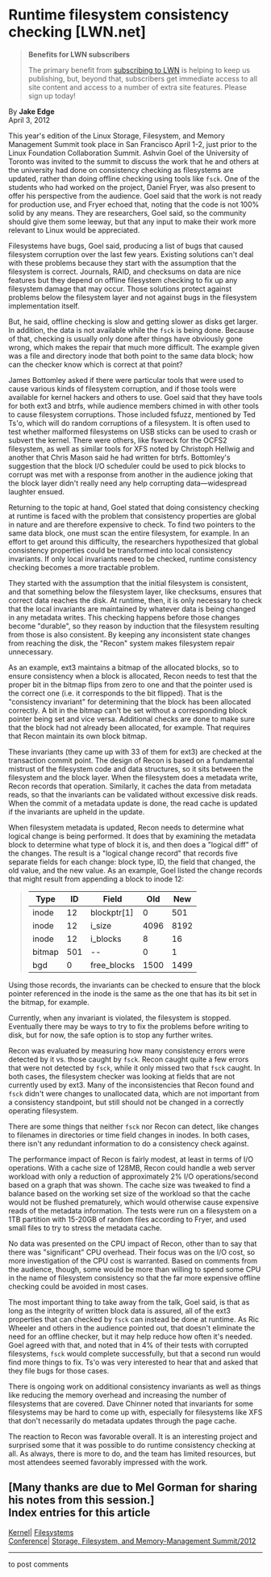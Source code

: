 # Runtime filesystem consistency checking [LWN.net]

> **Benefits for LWN subscribers**
> 
> The primary benefit from [subscribing to LWN](/Promo/nst-nag5/subscribe) is helping to keep us publishing, but, beyond that, subscribers get immediate access to all site content and access to a number of extra site features. Please sign up today! 

By **Jake Edge**  
April 3, 2012 

This year's edition of the Linux Storage, Filesystem, and Memory Management Summit took place in San Francisco April 1-2, just prior to the Linux Foundation Collaboration Summit. Ashvin Goel of the University of Toronto was invited to the summit to discuss the work that he and others at the university had done on consistency checking as filesystems are updated, rather than doing offline checking using tools like `fsck`. One of the students who had worked on the project, Daniel Fryer, was also present to offer his perspective from the audience. Goel said that the work is not ready for production use, and Fryer echoed that, noting that the code is not 100% solid by any means. They are researchers, Goel said, so the community should give them some leeway, but that any input to make their work more relevant to Linux would be appreciated. 

Filesystems have bugs, Goel said, producing a list of bugs that caused filesystem corruption over the last few years. Existing solutions can't deal with these problems because they start with the assumption that the filesystem is correct. Journals, RAID, and checksums on data are nice features but they depend on offline filesystem checking to fix up any filesystem damage that may occur. Those solutions protect against problems below the filesystem layer and not against bugs in the filesystem implementation itself. 

But, he said, offline checking is slow and getting slower as disks get larger. In addition, the data is not available while the `fsck` is being done. Because of that, checking is usually only done after things have obviously gone wrong, which makes the repair that much more difficult. The example given was a file and directory inode that both point to the same data block; how can the checker know which is correct at that point? 

James Bottomley asked if there were particular tools that were used to cause various kinds of filesystem corruption, and if those tools were available for kernel hackers and others to use. Goel said that they have tools for both ext3 and btrfs, while audience members chimed in with other tools to cause filesystem corruptions. Those included fsfuzz, mentioned by Ted Ts'o, which will do random corruptions of a filesystem. It is often used to test whether malformed filesystems on USB sticks can be used to crash or subvert the kernel. There were others, like fswreck for the OCFS2 filesystem, as well as similar tools for XFS noted by Christoph Hellwig and another that Chris Mason said he had written for btrfs. Bottomley's suggestion that the block I/O scheduler could be used to pick blocks to corrupt was met with a response from another in the audience joking that the block layer didn't really need any help corrupting data—widespread laughter ensued. 

Returning to the topic at hand, Goel stated that doing consistency checking at runtime is faced with the problem that consistency properties are global in nature and are therefore expensive to check. To find two pointers to the same data block, one must scan the entire filesystem, for example. In an effort to get around this difficulty, the researchers hypothesized that global consistency properties could be transformed into local consistency invariants. If only local invariants need to be checked, runtime consistency checking becomes a more tractable problem. 

They started with the assumption that the initial filesystem is consistent, and that something below the filesystem layer, like checksums, ensures that correct data reaches the disk. At runtime, then, it is only necessary to check that the local invariants are maintained by whatever data is being changed in any metadata writes. This checking happens before those changes become "durable", so they reason by induction that the filesystem resulting from those is also consistent. By keeping any inconsistent state changes from reaching the disk, the "Recon" system makes filesystem repair unnecessary. 

As an example, ext3 maintains a bitmap of the allocated blocks, so to ensure consistency when a block is allocated, Recon needs to test that the proper bit in the bitmap flips from zero to one and that the pointer used is the correct one (i.e. it corresponds to the bit flipped). That is the "consistency invariant" for determining that the block has been allocated correctly. A bit in the bitmap can't be set without a corresponding block pointer being set and vice versa. Additional checks are done to make sure that the block had not already been allocated, for example. That requires that Recon maintain its own block bitmap. 

These invariants (they came up with 33 of them for ext3) are checked at the transaction commit point. The design of Recon is based on a fundamental mistrust of the filesystem code and data structures, so it sits between the filesystem and the block layer. When the filesystem does a metadata write, Recon records that operation. Similarly, it caches the data from metadata reads, so that the invariants can be validated without excessive disk reads. When the commit of a metadata update is done, the read cache is updated if the invariants are upheld in the update. 

When filesystem metadata is updated, Recon needs to determine what logical change is being performed. It does that by examining the metadata block to determine what type of block it is, and then does a "logical diff" of the changes. The result is a "logical change record" that records five separate fields for each change: block type, ID, the field that changed, the old value, and the new value. As an example, Goel listed the change records that might result from appending a block to inode 12: 

> Type| ID| Field| Old| New  
> ---|---|---|---|---  
> inode| 12| blockptr[1]| 0| 501  
> inode| 12| i_size| 4096| 8192  
> inode| 12| i_blocks| 8| 16  
> bitmap| 501| \--| 0| 1  
> bgd| 0| free_blocks| 1500| 1499  
  
Using those records, the invariants can be checked to ensure that the block pointer referenced in the inode is the same as the one that has its bit set in the bitmap, for example. 

Currently, when any invariant is violated, the filesystem is stopped. Eventually there may be ways to try to fix the problems before writing to disk, but for now, the safe option is to stop any further writes. 

Recon was evaluated by measuring how many consistency errors were detected by it vs. those caught by `fsck`. Recon caught quite a few errors that were not detected by `fsck`, while it only missed two that `fsck` caught. In both cases, the filesystem checker was looking at fields that are not currently used by ext3. Many of the inconsistencies that Recon found and `fsck` didn't were changes to unallocated data, which are not important from a consistency standpoint, but still should not be changed in a correctly operating filesystem. 

There are some things that neither `fsck` nor Recon can detect, like changes to filenames in directories or time field changes in inodes. In both cases, there isn't any redundant information to do a consistency check against. 

The performance impact of Recon is fairly modest, at least in terms of I/O operations. With a cache size of 128MB, Recon could handle a web server workload with only a reduction of approximately 2% I/O operations/second based on a graph that was shown. The cache size was tweaked to find a balance based on the working set size of the workload so that the cache would not be flushed prematurely, which would otherwise cause expensive reads of the metadata information. The tests were run on a filesystem on a 1TB partition with 15-20GB of random files according to Fryer, and used small files to try to stress the metadata cache. 

No data was presented on the CPU impact of Recon, other than to say that there was "significant" CPU overhead. Their focus was on the I/O cost, so more investigation of the CPU cost is warranted. Based on comments from the audience, though, some would be more than willing to spend some CPU in the name of filesystem consistency so that the far more expensive offline checking could be avoided in most cases. 

The most important thing to take away from the talk, Goel said, is that as long as the integrity of written block data is assured, all of the ext3 properties that can checked by `fsck` can instead be done at runtime. As Ric Wheeler and others in the audience pointed out, that doesn't eliminate the need for an offline checker, but it may help reduce how often it's needed. Goel agreed with that, and noted that in 4% of their tests with corrupted filesystems, `fsck` would complete successfully, but that a second run would find more things to fix. Ts'o was very interested to hear that and asked that they file bugs for those cases. 

There is ongoing work on additional consistency invariants as well as things like reducing the memory overhead and increasing the number of filesystems that are covered. Dave Chinner noted that invariants for some filesystems may be hard to come up with, especially for filesystems like XFS that don't necessarily do metadata updates through the page cache. 

The reaction to Recon was favorable overall. It is an interesting project and surprised some that it was possible to do runtime consistency checking at all. As always, there is more to do, and the team has limited resources, but most attendees seemed favorably impressed with the work. 

[Many thanks are due to Mel Gorman for sharing his notes from this session.]  
Index entries for this article  
---  
[Kernel](/Kernel/Index)| [Filesystems](/Kernel/Index#Filesystems)  
[Conference](/Archives/ConferenceIndex/)| [Storage, Filesystem, and Memory-Management Summit/2012](/Archives/ConferenceIndex/#Storage_Filesystem_and_Memory-Management_Summit-2012)  
  


* * *

to post comments 
